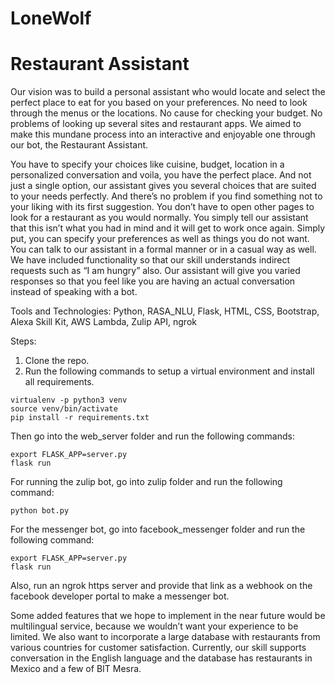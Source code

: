 # LoneWolf

# Restaurant Assistant

Our vision was to build a personal assistant who would locate and select the perfect place to eat for you based on your 
preferences. No need to look through the menus or the locations. No cause for checking your budget. No problems of looking up 
several sites and restaurant apps. We aimed to make this mundane process into an interactive and enjoyable one through our bot, 
the Restaurant Assistant.

You have to specify your choices like cuisine, budget, location in a personalized conversation and voila, you have the perfect 
place. And not just a single option, our assistant gives you several choices that are suited to your needs perfectly. And there’s 
no problem if you find something not to your liking with its first suggestion. You don’t have to open other pages to look for a 
restaurant as you would normally. You simply tell our assistant that this isn’t what you had in mind and it will get to work once 
again. Simply put, you can specify your preferences as well as things you do not want. You can talk to our assistant in a formal 
manner or in a casual way as well. We have included functionality so that our skill understands indirect requests such as 
“I am hungry” also. Our assistant will give you varied responses so that you feel like you are having an actual conversation 
instead of speaking with a bot.

Tools and Technologies: Python, RASA_NLU, Flask, HTML, CSS, Bootstrap, Alexa Skill Kit, AWS Lambda, Zulip API, ngrok

Steps:
1. Clone the repo.
2. Run the following commands to setup a virtual environment and install all requirements.
```
virtualenv -p python3 venv
source venv/bin/activate
pip install -r requirements.txt
```

Then go into the web_server folder and run the following commands:
```
export FLASK_APP=server.py
flask run
```

For running the zulip bot, go into zulip folder and run the following command:
```
python bot.py
```

For the messenger bot, go into facebook_messenger folder and run the following command:
```
export FLASK_APP=server.py
flask run
```
Also, run an ngrok https server and provide that link as a webhook on the facebook developer portal to make a messenger bot.

Some added features that we hope to implement in the near future would be multilingual service, because we wouldn’t want your 
experience to be limited. We also want to incorporate a large database with restaurants from various countries for customer 
satisfaction. Currently, our skill supports conversation in the English language and the database has restaurants in Mexico and
a few of BIT Mesra.

